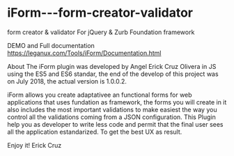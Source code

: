 # iForm---form-creator-validator
form creator &amp; validator For jQuery &amp; Zurb Foundation framework

DEMO  and Full documentation https://leganux.com/Tools/iForm/Documentation.html 


About
The iForm plugin was developed by Angel Erick Cruz Olivera in JS using the ES5 and ES6 standar, the end of the develop of this project was on July 2018, the actual version is 1.0.0.2.

iForm allows you create adaptativee an functional forms for web applications that uses fundation as framework, the forms you will create in it also includes the most important validations to make easiest the way you control all the validations coming from a JSON configuration. This Plugin help you as developer to write less code and permit that the final user sees all the application estandarized. To get the best UX as result.

Enjoy it! 
Erick Cruz
